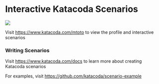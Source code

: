# Interactive Katacoda Scenarios

[![](http://shields.katacoda.com/katacoda/mtoto/count.svg)](https://www.katacoda.com/mtoto "Get your profile on Katacoda.com")

Visit https://www.katacoda.com/mtoto to view the profile and interactive scenarios

### Writing Scenarios
Visit https://www.katacoda.com/docs to learn more about creating Katacoda scenarios

For examples, visit https://github.com/katacoda/scenario-example
